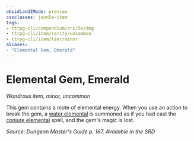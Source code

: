 ```yaml
---
obsidianUIMode: preview
cssclasses: json5e-item
tags:
- ttrpg-cli/compendium/src/5e/dmg
- ttrpg-cli/item/rarity/uncommon
- ttrpg-cli/item/tier/minor
aliases: 
- "Elemental Gem, Emerald"
---
```

# Elemental Gem, Emerald
*Wondrous item, minor, uncommon*  



This gem contains a mote of elemental energy. When you use an action to break the gem, a [water elemental](/CLI/bestiary/elemental/water-elemental.md) is summoned as if you had cast the [conjure elemental](/CLI/spells/conjure-elemental.md) spell, and the gem's magic is lost.

*Source: Dungeon Master's Guide p. 167. Available in the <span title='Systems Reference Document (5.1)'>SRD</span>*